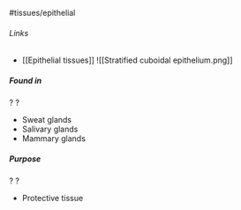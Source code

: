 #tissues/epithelial 
###### Links
- [[Epithelial tissues]]
![[Stratified cuboidal epithelium.png]]
##### Found in
?
?
- Sweat glands
- Salivary glands
- Mammary glands

##### Purpose
?
?
- Protective tissue